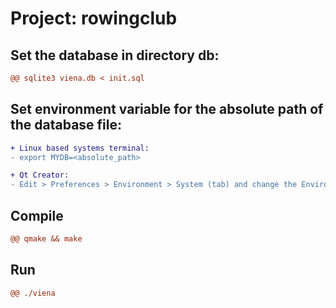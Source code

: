 # Project: rowingclub

## Set the database in directory db:

```diff
@@ sqlite3 viena.db < init.sql
```

## Set environment variable for the absolute path of the database file:

```diff
+ Linux based systems terminal:
- export MYDB=<absolute_path>

+ Qt Creator:
- Edit > Preferences > Environment > System (tab) and change the Environment by adding MYDB=<absolute_path> line
```

## Compile

```diff
@@ qmake && make
```

## Run

```diff
@@ ./viena
```
